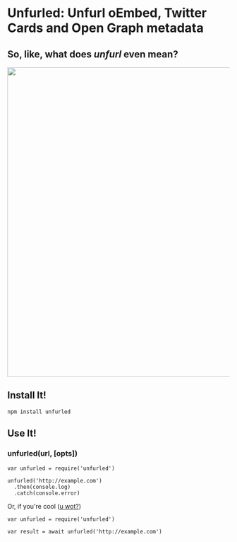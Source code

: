 # Unfurled: Unfurl oEmbed, Twitter Cards and Open Graph metadata

## So, like, what does _unfurl_ even mean?

<img src="https://i.imgur.com/FpVpdij.png" width="700">

## Install It!

`npm install unfurled`

## Use It!
### unfurled(url, [opts])


```
var unfurled = require('unfurled')

unfurled('http://example.com')
  .then(console.log)
  .catch(console.error)
```

Or, if you're cool ([u wot?](https://jakearchibald.com/2014/es7-async-functions/))

```
var unfurled = require('unfurled')

var result = await unfurled('http://example.com')
```
